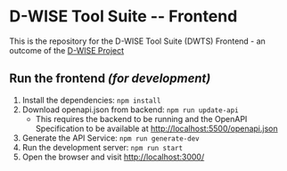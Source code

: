 # D-WISE Tool Suite -- Frontend

This is the repository for the D-WISE Tool Suite (DWTS) Frontend - an outcome of
the [D-WISE Project](https://www.dwise.uni-hamburg.de/)

## Run the frontend _(for development)_
1) Install the dependencies: `npm install`
2) Download openapi.json from backend: `npm run update-api`
   - This requires the backend to be running and the OpenAPI Specification to be available at [http://localhost:5500/openapi.json](http://localhost:5500/openapi.json)
3) Generate the API Service: `npm run generate-dev`
4) Run the development server: `npm run start`
5) Open the browser and visit [http://localhost:3000/](http://localhost:3000/)
